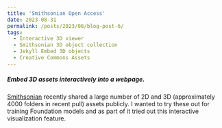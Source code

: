 ```yaml
---
title: 'Smithsonian Open Access'
date: 2023-08-31
permalink: /posts/2023/08/blog-post-6/
tags:
  - Interactive 3D viewer
  - Smithsonian 3D object collection
  - Jekyll Embed 3D objects
  - Creative Commons Assets
---
```


##### Embed 3D assets interactively into a webpage. 

[Smithsonian](https://registry.opendata.aws/smithsonian-open-access/) recently shared a large number of 2D and 3D (approximately 4000 folders in recent pull) assets publicly. I wanted to try these out for training Foundation models and as part of it tried out this interactive visualization feature. 

<div>
    <script
      type="module"
      src="https://unpkg.com/@google/model-viewer/dist/model-viewer.min.js"
    ></script>
    <style>
    model-viewer {
    width: 800px;
    height: 600px;
    }
</style>
      <model-viewer
   src="https://rawcdn.githack.com/BabylonJS/Exporters/422493778d6ffbc2980e83e46eb94729bbeada0c/Maya/Samples/glTF%202.0/T-Rex/trex_running.gltf"
        alt="dragon"
        auto-rotate
        camera-controls
      ></model-viewer>
</div>

<div>
    <script
      type="module"
      src="https://unpkg.com/@google/model-viewer/dist/model-viewer.min.js"
    ></script>
    <style>
    model-viewer {
    width: 800px;
    height: 600px;
    }
</style>
      <model-viewer
   src="/images/USNM_1145291-150k-2048-medium-100k-2048_draco.glb"
        alt="fossil"
        auto-rotate
        camera-controls
      ></model-viewer>
</div>


